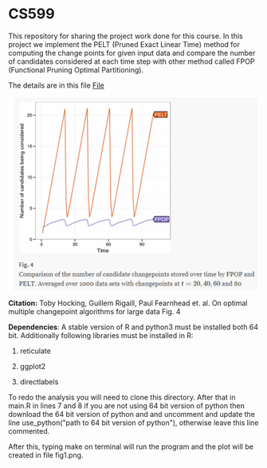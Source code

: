 # CS599

This repository for sharing the project work done for this course.
In this project we implement the PELT (Pruned Exact Linear Time) method for computing the change points for given input data and compare the number of candidates considered at each time step with other method called FPOP (Functional Pruning Optimal Partitioning).


The details are in this file [File](https://github.com/as4378/CS599/blob/master/Project2/Project2Week1.pdf)


![Image](https://github.com/as4378/CS599/blob/master/Project2/Fig1.PNG)

**Citation:** Toby Hocking, Guillem Rigaill, Paul Fearnhead et. al. On optimal multiple changepoint algorithms for large data Fig. 4


**Dependencies**: A stable version of R and python3 must be installed both 64 bit. Additionally following libraries must be installed in R:

1. reticulate

2. ggplot2

3. directlabels

To redo the analysis you will need to clone this directory. After that in main.R in lines 7 and 8 if you are not using 64 bit version of python then download the 64 bit version of python and and uncomment and update the line use_python("path to 64 bit version of python"), otherwise leave this line commented.

After this, typing make on terminal will run the program and the plot will be created in file fig1.png.
